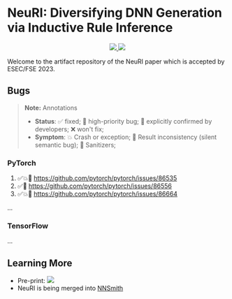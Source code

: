 # NeuRI: Diversifying DNN Generation via Inductive Rule Inference

<p align="center">
    <a href="https://arxiv.org/abs/2302.02261"><img src="https://img.shields.io/badge/arXiv-2302.02261-b31b1b.svg">
    <a href="https://github.com/ise-uiuc/neuri-artifact/blob/main/LICENSE"><img src="https://img.shields.io/badge/License-Apache_2.0-blue.svg"></a>
</p>

Welcome to the artifact repository of the NeuRI paper which is accepted by ESEC/FSE 2023.

## Bugs

> **Note:** Annotations
> * **Status**: ✅ fixed; 🚨 high-priority bug; 🔵 explicitly confirmed by developers; ❌ won't fix;
> * **Symptom**: 💥 Crash or exception; 🧮 Result inconsistency (silent semantic bug); 🧴 Sanitizers;

### PyTorch

1. ✅💥🚨 https://github.com/pytorch/pytorch/issues/86535
2. ✅🧮 https://github.com/pytorch/pytorch/issues/86556
3. ✅💥🚨 https://github.com/pytorch/pytorch/issues/86664

...

### TensorFlow

...

## Learning More

- Pre-print: [![](https://img.shields.io/badge/arXiv-2302.02261-b31b1b.svg)](https://arxiv.org/abs/2302.02261)
- NeuRI is being merged into [NNSmith](https://github.com/ise-uiuc/nnsmith)
